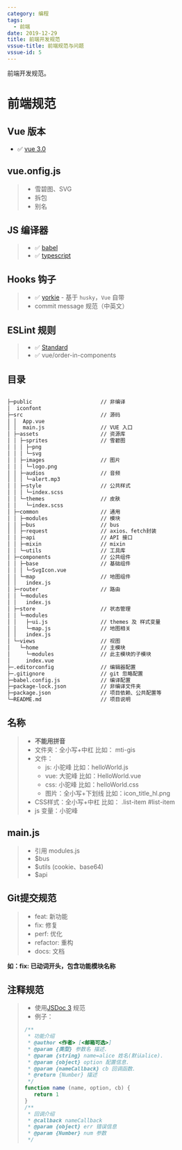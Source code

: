 ```yaml
---
category: 编程
tags:
  - 前端
date: 2019-12-29
title: 前端开发规范
vssue-title: 前端规范与问题
vssue-id: 5
---
```


前端开发规范。

<!-- more -->

# 前端规范

## Vue 版本

- ✅ [vue 3.0][2]

## vue.onfig.js

> - 雪碧图、SVG
> - 拆包
> - 别名

## JS 编译器

> - ✅ [babel][3]
> - ✅ [typescript][4]

## Hooks 钩子

> - ✅ [yorkie][5] - 基于 `husky`，`Vue` 自带
> - commit message 规范（中英文）

## ESLint 规则

> - ✅ [Standard][7]
> - ✅ vue/order-in-components


## 目录

```cmd

├─public                      // 非编译
│  iconfont
├─src                         // 源码
│ │  App.vue
│ │  main.js                  // VUE 入口
│ ├─assets                    // 资源库
│ │ ├─sprites                 // 雪碧图
│ │ │ ├─png
│ │ │ └─svg
│ │ ├─images                  // 图片
│ │ │ └─logo.png
│ │ ├─audios                  // 音频
│ │ │ └─alert.mp3
│ │ ├─style                   // 公共样式
│ │ │ └─index.scss
│ │ └─themes                  // 皮肤
│ │   └─index.scss
│ ├─common                    // 通用
│ │ ├─modules                 // 模块
│ │ ├─bus                     // bus
│ │ ├─request                 // axios、fetch封装
│ │ ├─api                     // API 接口
│ │ ├─mixin                   // mixin
│ │ └─utils                   // 工具库
│ ├─components                // 公共组件
│ │ ├─base                    // 基础组件
│ │ │ └─SvgIcon.vue
│ │ └─map                     // 地图组件
│ │   index.js
│ ├─router                    // 路由
│ │ └─modules
│ │   index.js
│ ├─store                     // 状态管理
│ │ └─modules
│ │   ├─ui.js                 // themes 及 样式变量
│ │   └─map.js                // 地图相关
│ │   index.js
│ └─views                     // 视图
│   └─home                    // 主模块
│     └─modules               // 此主模块的子模块
│     index.vue
├─.editorconfig               // 编辑器配置
├─.gitignore                  // git 忽略配置
├─babel.config.js             // 编译配置
├─package-lock.json           // 非编译文件夹
├─package.json                // 项目依赖、公共配置等
└─README.md                   // 项目说明

```

## 名称
> - **不能用拼音**
> - 文件夹：全小写+中杠  比如： mti-gis
> - 文件：
>      - js: 小驼峰     比如：helloWorld.js
>      - vue: 大驼峰    比如：HelloWorld.vue
>      - css: 小驼峰    比如：helloWorld.css
>      - 图片：全小写+下划线 比如：icon_title_hl.png
> - CSS样式：全小写+中杠   比如： .list-item  #list-item
> - js 变量：小驼峰

## main.js
> - 引用 modules.js
> - $bus
> - $utils (cookie、base64)
> - $api

## Git提交规范

> - feat: 新功能
> - fix: 修复
> - perf: 优化
> - refactor: 重构
> - docs: 文档

**如：fix: 已动词开头，包含功能模块名称**

## 注释规范
> * 使用[JSDoc 3](http://www.css88.com/doc/jsdoc/about-configuring-jsdoc.html) 规范
> * 例子：
>
> ```javascript
> /**
>  * 功能介绍
>  * @author <作者> [<邮箱可选>]
>  * @param {类型} 参数名 描述.
>  * @param {string} name=alice 姓名(默认alice).
>  * @param {object} option 配置信息.
>  * @param {nameCallback} cb 回调函数.
>  * @return {Number} 描述
>  */
> function name (name, option, cb) {
>    return 1
> }
> /**
>  * 回调介绍
>  * @callback nameCallback
>  * @param {object} err 错误信息
>  * @param {Number} num 参数
>  */
> ```

[1]:https://cn.vuejs.org/
[2]:https://www.vue3js.cn/docs/zh/
[3]:https://www.babeljs.cn/
[4]:https://www.tslang.cn/
[5]:https://github.com/yyx990803/yorkie
[6]:https://typicode.github.io/husky/#/
[7]:https://standardjs.com/readme-zhcn.html
[8]:https://github.com/lin-123/javascript
[9]:http://eslint.cn/
[10]:https://github.com/prettier/eslint-plugin-prettier#readme
[11]:https://element.eleme.cn/#/zh-CN
[12]:http://10.168.4.5:8088/
[13]:https://dayjs.fenxianglu.cn/
[14]:https://www.lodashjs.com/
[15]:https://github.com/surmon-china/vue-video-player#readme
[16]:http://turfjs.org/
[17]:https://www.npmjs.com/package/number-precision
[18]:https://github.com/hujiulong/gcoord
